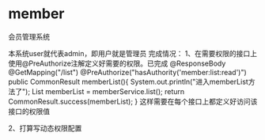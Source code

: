 # member
会员管理系统

本系统user就代表admin，即用户就是管理员
完成情况：
1、在需要权限的接口上使用@PreAuthorize注解定义好需要的权限。已完成
    @ResponseBody
    @GetMapping("/list")
    @PreAuthorize("hasAuthority('member:list:read')")
    public CommonResult memberList(){
        System.out.println("进入memberList方法了");
        List<Member> memberList = memberService.list();
        return CommonResult.success(memberList);
    }
这样需要在每个接口上都定义好访问该接口的权限值

2、打算写动态权限配置


